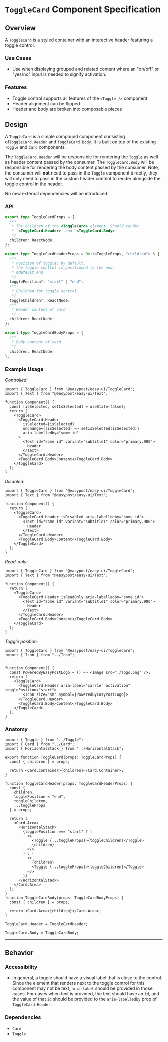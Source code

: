 # `ToggleCard` Component Specification

## Overview

A `ToggleCard` is a styled container with an interactive header featuring a toggle control.

### Use Cases

- Use when displaying grouped and related content where an "on/off" or "yes/no" input is needed to signify activation.

### Features

- Toggle control supports all features of the `<Toggle />` component
- Header alignment can be flipped
- Header and body are broken into composable pieces

## Design

A `ToggleCard` is a simple compound component consisting of`ToggleCard.Header` and `ToggleCard.Body`. It is built on top of the existing `Toggle` and `Card` components.

The `ToggleCard.Header` will be responsible for rendering the `Toggle` as well as header content passed by the consumer. The `ToggleCard.Body` will be responsible for rendering the body content passed by the consumer. Note, the consumer will **not** need to pass in the `Toggle` component directly, they will only need to pass in the custom header content to render alongside the toggle control in the header.

No new external dependencies will be introduced.

### API

```ts
export type ToggleCardProps = {
  /**
   * The children of the <ToggleCard> element. Should render
   * `<ToggleCard.Header>` and `<ToggleCard.Body>`
   */
  children: ReactNode;
};

export type ToggleCardHeaderProps = Omit<ToggleProps, "children"> & {
  /**
   * Position of toggle; by default,
   * the toggle control is positioned to the end.
   * @default end
   */
  togglePosition?: "start" | "end";
  /**
   * Children for toggle control.
   */
  toggleChildren?: ReactNode;
  /**
   * Header content of card
   */
  children: ReactNode;
};

export type ToggleCardBodyProps = {
  /**
   * Body content of card
   */
  children: ReactNode;
};
```

### Example Usage

_Controlled:_

```tsx
import { ToggleCard } from "@easypost/easy-ui/ToggleCard";
import { Text } from "@easypost/easy-ui/Text";

function Component() {
  const [isSelected, setIsSelected] = useState(false);
  return (
    <ToggleCard>
      <ToggleCard.Header
        isSelected={isSelected}
        onChange={(isSelected) => setIsSelected(isSelected)}
        aria-labelledby="some id"
      >
        <Text id="some id" variant="subtitle1" color="primary.900">
          Header
        </Text>
      </ToggleCard.Header>
      <ToggleCard.Body>Content</ToggleCard.Body>
    </ToggleCard>
  );
}
```

_Disabled:_

```tsx
import { ToggleCard } from "@easypost/easy-ui/ToggleCard";
import { Text } from "@easypost/easy-ui/Text";

function Component() {
  return (
    <ToggleCard>
      <ToggleCard.Header isDisabled aria-labelledby="some id">
        <Text id="some id" variant="subtitle1" color="primary.900">
          Header
        </Text>
      </ToggleCard.Header>
      <ToggleCard.Body>Content</ToggleCard.Body>
    </ToggleCard>
  );
}
```

_Read-only:_

```tsx
import { ToggleCard } from "@easypost/easy-ui/ToggleCard";
import { Text } from "@easypost/easy-ui/Text";

function Component() {
  return (
    <ToggleCard>
      <ToggleCard.Header isReadOnly aria-labelledby="some id">
        <Text id="some id" variant="subtitle1" color="primary.900">
          Header
        </Text>
      </ToggleCard.Header>
      <ToggleCard.Body>Content</ToggleCard.Body>
    </ToggleCard>
  );
}
```

_Toggle position:_

```tsx
import { ToggleCard } from "@easypost/easy-ui/ToggleCard";
import { Icon } from "../Icon";


function Component() {
  const PoweredByEasyPostLogo = () => <Image src="./logo.png" />;
  return (
    <ToggleCard>
      <ToggleCard.Header aria-label="carrier activation" togglePosition="start">
        <Icon size="sm" symbol={PoweredByEasyPostLogo}>
      </ToggleCard.Header>
      <ToggleCard.Body>Content</ToggleCard.Body>
    </ToggleCard>
  );
}
```

### Anatomy

```tsx
import { Toggle } from "../Toggle";
import { Card } from "../Card";
import { HorizontalStack } from "../HorizontalStack";

export function ToggleCard(props: ToggleCardProps) {
  const { children } = props;

  return <Card.Container>{children}</Card.Container>;
}

function ToggleCardHeader(props: ToggleCardHeaderProps) {
  const {
    children,
    togglePosition = "end",
    toggleChildren,
    ...toggleProps
  } = props;

  return (
    <Card.Area>
      <HorizontalStack>
        {togglePosition === "start" ? (
          <>
            <Toggle {...toggleProps}>{toggleChildren}</Toggle>
            {children}
          </>
        ) : (
          <>
            {children}
            <Toggle {...toggleProps}>{toggleChildren}</Toggle>
          </>
        )}
      </HorizontalStack>
    </Card.Area>
  );
}
function ToggleCardBody(props: ToggleCardBodyProps) {
  const { children } = props;

  return <Card.Area>{children}</Card.Area>;
}

ToggleCard.Header = ToggleCardHeader;

ToggleCard.Body = ToggleCardBody;
```

---

## Behavior

### Accessibility

- In general, a toggle should have a visual label that is close to the control. Since the element that renders next to the toggle control for this component may not be text, `aria-label` should be provided in those cases. For cases when text is provided, the text should have an `id`, and the value
  of that `id` should be provided to the `aria-labelledby` prop of `ToggleCard.Header`.

### Dependencies

- `Card`
- `Toggle`
